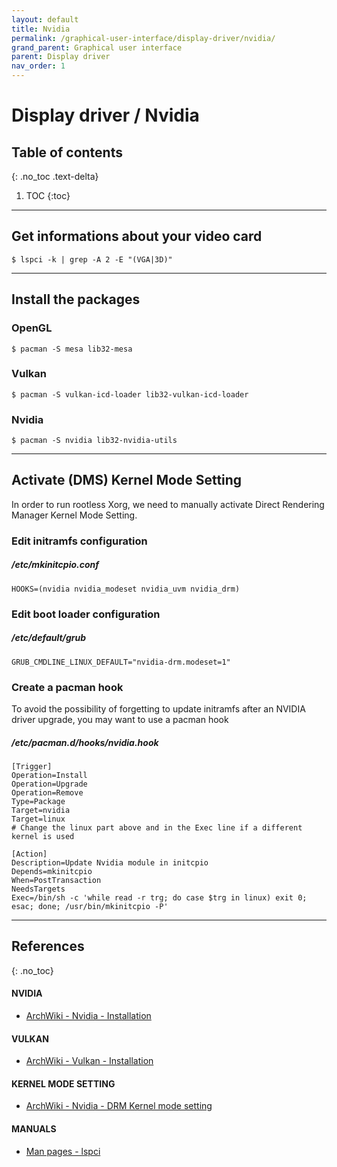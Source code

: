 ```yaml
---
layout: default
title: Nvidia
permalink: /graphical-user-interface/display-driver/nvidia/
grand_parent: Graphical user interface
parent: Display driver
nav_order: 1
---
```


# Display driver / Nvidia

## Table of contents
{: .no_toc .text-delta}

1. TOC
{:toc}

---

## Get informations about your video card

```
$ lspci -k | grep -A 2 -E "(VGA|3D)"
```

---

## Install the packages

### OpenGL
```
$ pacman -S mesa lib32-mesa
```

### Vulkan
```
$ pacman -S vulkan-icd-loader lib32-vulkan-icd-loader
```

### Nvidia
```
$ pacman -S nvidia lib32-nvidia-utils
```

---

## Activate (DMS) Kernel Mode Setting

In order to run rootless Xorg, we need to manually activate Direct Rendering Manager Kernel Mode Setting.

### Edit initramfs configuration

##### /etc/mkinitcpio.conf
```
HOOKS=(nvidia nvidia_modeset nvidia_uvm nvidia_drm)
```

### Edit boot loader configuration

##### /etc/default/grub
```
GRUB_CMDLINE_LINUX_DEFAULT="nvidia-drm.modeset=1"
```

### Create a pacman hook

To avoid the possibility of forgetting to update initramfs after an NVIDIA driver upgrade, you may want to use a pacman hook

##### /etc/pacman.d/hooks/nvidia.hook
```
[Trigger]
Operation=Install
Operation=Upgrade
Operation=Remove
Type=Package
Target=nvidia
Target=linux
# Change the linux part above and in the Exec line if a different kernel is used

[Action]
Description=Update Nvidia module in initcpio
Depends=mkinitcpio
When=PostTransaction
NeedsTargets
Exec=/bin/sh -c 'while read -r trg; do case $trg in linux) exit 0; esac; done; /usr/bin/mkinitcpio -P'
```

---

## References
{: .no_toc}

#### NVIDIA
- [ArchWiki - Nvidia - Installation](https://wiki.archlinux.org/index.php/NVIDIA#Installation)

#### VULKAN
- [ArchWiki - Vulkan - Installation](https://wiki.archlinux.org/index.php/Vulkan#Installation)

#### KERNEL MODE SETTING
- [ArchWiki - Nvidia - DRM Kernel mode setting](https://wiki.archlinux.org/index.php/NVIDIA#DRM_kernel_mode_setting)

#### MANUALS
- [Man pages - lspci](https://jlk.fjfi.cvut.cz/arch/manpages/man/core/pciutils/lspci.8.en)
